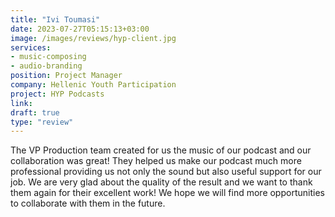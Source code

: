 ```yaml
---
title: "Ivi Toumasi"
date: 2023-07-27T05:15:13+03:00
image: /images/reviews/hyp-client.jpg
services:
- music-composing
- audio-branding
position: Project Manager
company: Hellenic Youth Participation
project: HYP Podcasts
link:
draft: true
type: "review"
---
```


The VP Production team created for us the music of our podcast and our collaboration was great! They helped us make our podcast much more professional providing us not only the sound but also useful support for our job. We are very glad about the quality of the result and we want to thank them again for their excellent work! We hope we will find more opportunities to collaborate with them in the future.